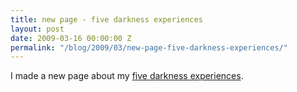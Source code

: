 ```yaml
---
title: new page - five darkness experiences
layout: post
date: 2009-03-16 00:00:00 Z
permalink: "/blog/2009/03/new-page-five-darkness-experiences/"
---
```


I made a new page about my [five darkness experiences](/report/five-darkness-experiences/).


